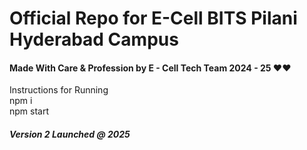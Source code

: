 <h1>Official Repo for E-Cell BITS Pilani Hyderabad Campus</h1>

<h4>Made With Care & Profession by E - Cell Tech Team 2024 - 25 ❤️❤️ </h4>
Instructions for Running<br>
npm i <br>
npm start <br>

<h5> Version 2 Launched @ 2025</h5>
